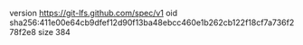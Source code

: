 version https://git-lfs.github.com/spec/v1
oid sha256:411e00e64cb9dfef12d90f13ba48ebcc460e1b262cb122f18cf7a736f278f2e8
size 384

